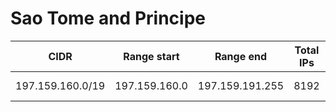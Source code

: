 # Sao Tome and Principe

CIDR               | Range start     | Range end       | Total IPs  | Assign date | Owner
------------------ | --------------- | --------------- | ---------- | ----------- | -----
197.159.160.0/19   | 197.159.160.0   | 197.159.191.255 | 8192       | 2011-10-25  | 
